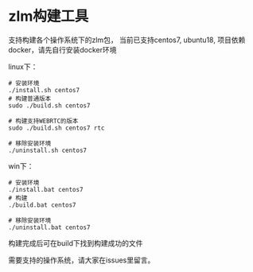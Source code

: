 # zlm构建工具
支持构建各个操作系统下的zlm包， 当前已支持centos7, ubuntu18, 
项目依赖docker，请先自行安装docker环境

linux下：

```shell
# 安装环境
./install.sh centos7
# 构建普通版本
sudo ./build.sh centos7

# 构建支持WEBRTC的版本
sudo ./build.sh centos7 rtc

# 移除安装环境
./uninstall.sh centos7
```

win下：

```shell
# 安装环境
./install.bat centos7
# 构建
./build.bat centos7

# 移除安装环境
./uninstall.bat centos7
```


构建完成后可在build下找到构建成功的文件


需要支持的操作系统，请大家在issues里留言。